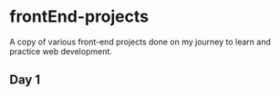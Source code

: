 # frontEnd-projects
A copy of various front-end projects done on my journey to learn and practice web development.
## Day 1
